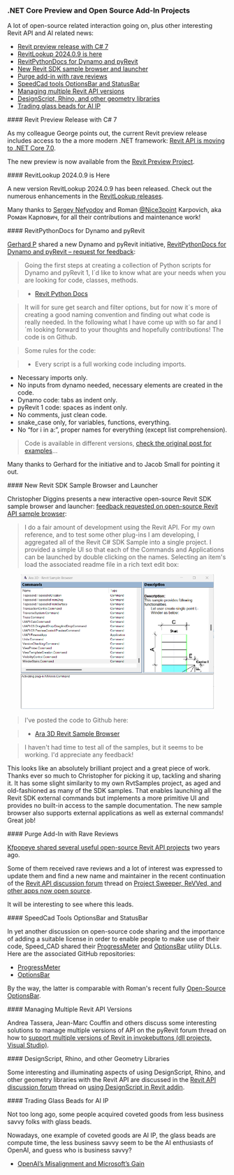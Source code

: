 <head>
<meta http-equiv="Content-Type" content="text/html; charset=utf-8">
<link rel="stylesheet" type="text/css" href="bc.css">
<script src="https://cdn.rawgit.com/google/code-prettify/master/loader/run_prettify.js" type="text/javascript"></script>
</head>

<!---

- https://github.com/jeremytammik/RevitLookup/releases

- https://forum.dynamobim.com/t/revitpythondocs-for-dynamo-and-pyrevit-request-for-feedback/95280?u=jacob.small

- interactive open source Revit SDK sample browser and launcher
  https://forums.autodesk.com/t5/revit-api-forum/feedback-requested-on-open-source-revit-api-sample-browser/m-p/12386403

- purge add-in with rave reviews searching for new maintainer
  https://forums.autodesk.com/t5/revit-api-forum/project-sweeper-revved-and-other-apps-now-open-source/m-p/12386626

- speedcad tools: OptionsBar, StatusBar
  https://forums.autodesk.com/t5/revit-api-forum/optionsbar/m-p/12377344
  https://github.com/SpeedCAD/SCADtools.Revit.UI.ProgressMeter
  https://github.com/SpeedCAD/SCADtools.Revit.UI.OptionsBar
  cf. Roman's Open-Source OptionsBar
  https://thebuildingcoder.typepad.com/blog/2023/09/optionsbar-and-bye-bye-to-da4r-2018.html#2

- Jean-Marc Couffin pointed out some interesting solutions to manage multiple versions of API on the pyRevit forum
  Support multiple versions of Revit in invokebuttons (dll projects, Visual Studio)
  https://discourse.pyrevitlabs.io/t/support-multiple-versions-of-revit-in-invokebuttons-dll-projects-visual-studio/1849/9?u=ali.tehami

- designscript, rhino, and other geometry libraries in revit add-in
  Using DesignScript in Revit addin
  https://forums.autodesk.com/t5/revit-api-forum/using-designscript-in-revit-addin/td-p/8203199

twitter:

Revit preview release with C# 7, RevitLookup, RevitPythonDocs, Revit SDK sample browser, purge add-in, OptionsBar, StatusBar, multiple API versions, DesignScript, Rhino, and other geometry libraries with the @AutodeskAPS @AutodeskRevit #RevitAPI #BIM @DynamoBIM @AutodeskAPS https://autode.sk/dotnetcorepreview

Open-source related discussions, interesting Revit API and AI related news
&ndash; Revit preview release with C&#35; 7
&ndash; RevitLookup 2024.0.9 is here
&ndash; RevitPythonDocs for Dynamo and pyRevit
&ndash; New Revit SDK sample browser and launcher
&ndash; Purge add-in with rave reviews
&ndash; SpeedCad tools OptionsBar and StatusBar
&ndash; Managing multiple Revit API versions
&ndash; DesignScript, Rhino, and other geometry libraries
&ndash; Trading glass beads for AI IP...

linkedin:


#BIM #DynamoBIM #AutodeskAPS #Revit #API #IFC #SDK #Autodesk #AEC #adsk

the [Revit API discussion forum](http://forums.autodesk.com/t5/revit-api-forum/bd-p/160) thread

<center>
<img src="img/" alt="" title="" width="600"/>
<p style="font-size: 80%; font-style:italic"></p>
</center>

-->

### .NET Core Preview and Open Source Add-In Projects

A lot of open-source related interaction going on, plus other interesting Revit API and AI related news:

- [Revit preview release with C&#35; 7](#2)
- [RevitLookup 2024.0.9 is here](#3)
- [RevitPythonDocs for Dynamo and pyRevit](#4)
- [New Revit SDK sample browser and launcher](#5)
- [Purge add-in with rave reviews](#6)
- [SpeedCad tools OptionsBar and StatusBar](#7)
- [Managing multiple Revit API versions](#8)
- [DesignScript, Rhino, and other geometry libraries](#9)
- [Trading glass beads for AI IP](#10)

####<a name="2"></a> Revit Preview Release with C&#35; 7

As my colleague George points out, the current Revit preview release includes access to the a more modern .NET framework:
[Revit API is moving to .NET Core 7.0](https://adndevblog.typepad.com/aec/2023/11/revit-api-is-moving-to-net-core-70.html).

The new preview is now available from
the [Revit Preview Project](https://feedback.autodesk.com/key/LHMJFVHGJK085G2M).

####<a name="3"></a> RevitLookup 2024.0.9 is Here

A new version RevitLookup 2024.0.9 has been released.
Check out the numerous enhancements in
the [RevitLookup releases](https://github.com/jeremytammik/RevitLookup/releases).

Many thanks
to [Sergey Nefyodov](https://github.com/SergeyNefyodov)
and Roman [@Nice3point](https://t.me/nice3point) Karpovich, aka Роман Карпович,
for all their contributions and maintenance work!

####<a name="4"></a> RevitPythonDocs for Dynamo and pyRevit

[Gerhard P](https://forum.dynamobim.com/u/gerhard.p)
shared a new Dynamo and pyRevit initiative,
[RevitPythonDocs for Dynamo and pyRevit &ndash; request for feedback](https://forum.dynamobim.com/t/revitpythondocs-for-dynamo-and-pyrevit-request-for-feedback/95280):

> Going the first steps at creating a collection of Python scripts for Dynamo and pyRevit 1, I´d like to know what are your needs when you are looking for code, classes, methods.

> - [Revit Python Docs](http://www.revitpythondocs.com/)

> It will for sure get search and filter options, but for now it´s more of creating a good naming convention and finding out what code is really needed. In the following what I have come up with so far and I´m looking forward to your thoughts and hopefully contributions! The code is on Github.

> Some rules for the code:

> - Every script is a full working code including imports.
- Necessary imports only.
- No inputs from dynamo needed, necessary elements are created in the code.
- Dynamo code: tabs as indent only.
- pyRevit 1 code: spaces as indent only.
- No comments, just clean code.
- snake_case only, for variables, functions, everything.
- No “for i in a:”, proper names for everything (except list comprehension).

> Code is available in different versions, [check the original post for examples](https://forum.dynamobim.com/t/revitpythondocs-for-dynamo-and-pyrevit-request-for-feedback/95280)...

Many thanks to Gerhard for the initiative and to Jacob Small for pointing it out.

####<a name="5"></a> New Revit SDK Sample Browser and Launcher

Christopher Diggins presents a new interactive open-source Revit SDK sample browser and launcher:
[feedback requested on open-source Revit API sample browser](https://forums.autodesk.com/t5/revit-api-forum/feedback-requested-on-open-source-revit-api-sample-browser/m-p/12386403):

> I do a fair amount of development using the Revit API.
For my own reference, and to test some other plug-ins I am developing, I aggregated all of the Revit C# SDK Sample into a single project.
I provided a simple UI so that each of the Commands and Applications can be launched by double clicking on the names.
Selecting an item's load the associated readme file in a rich text edit box:

<center>
<img src="img/cd_revit_sample_browser.png" alt="Revit SDK sample browser" title="Revit SDK sample browser" width="442"/> <!-- Pixel Height: 613 Pixel Width: 881 -->
</center>

> I've posted the code to Github here:

> - [Ara 3D Revit Sample Browser](https://github.com/ara3d/revit-sample-browser)

> I haven't had time to test all of the samples, but it seems to be working.
I'd appreciate any feedback!

This looks like an absolutely brilliant project and a great piece of work.
Thanks ever so much to Christopher for picking it up, tackling and sharing it.
It has some slight similarity to my own RvtSamples project, as aged and old-fashioned as many of the SDK samples.
That enables launching all the Revit SDK external commands but implements a more primitive UI and provides no built-in access to the sample documentation.
The new sample browser also supports external applications as well as external commands!
Great job!

####<a name="6"></a> Purge Add-In with Rave Reviews

[Kfpopeye shared several useful open-source Revit API projects](https://thebuildingcoder.typepad.com/blog/2021/09/kfpopeye-open-source-avf-and-other-cleanup.html#2) two years ago.

Some of them received rave reviews and a lot of interest was expressed to update them and find a new name and maintainer in the recent continuation of
the [Revit API discussion forum](http://forums.autodesk.com/t5/revit-api-forum/bd-p/160) thread
on [Project Sweeper, ReVVed, and other apps now open source](https://forums.autodesk.com/t5/revit-api-forum/project-sweeper-revved-and-other-apps-now-open-source/m-p/12386626).

It will be interesting to see where this leads.

####<a name="7"></a> SpeedCad Tools OptionsBar and StatusBar

In yet another discussion on open-source code sharing and the importance of adding a suitable license in order to enable people to make use of their code, Speed_CAD shared
their [ProgressMeter](https://forums.autodesk.com/t5/revit-api-forum/progressmeter/td-p/12363674)
and [OptionsBar](https://forums.autodesk.com/t5/revit-api-forum/optionsbar/m-p/12377344) utility DLLs.
Here are the associated GitHub repositories:

- [ProgressMeter](https://github.com/SpeedCAD/SCADtools.Revit.UI.ProgressMeter)
- [OptionsBar](https://github.com/SpeedCAD/SCADtools.Revit.UI.OptionsBar)

By the way, the latter is comparable with Roman's recent
fully [Open-Source OptionsBar](https://thebuildingcoder.typepad.com/blog/2023/09/optionsbar-and-bye-bye-to-da4r-2018.html#2).

####<a name="8"></a> Managing Multiple Revit API Versions

Andrea Tassera, Jean-Marc Couffin and others discuss some interesting solutions to manage multiple versions of API on the pyRevit forum thread on how
to [support multiple versions of Revit in invokebuttons (dll projects, Visual Studio)](https://discourse.pyrevitlabs.io/t/support-multiple-versions-of-revit-in-invokebuttons-dll-projects-visual-studio).

####<a name="9"></a> DesignScript, Rhino, and other Geometry Libraries

Some interesting and illuminating aspects of using DesignScript, Rhino, and other geometry libraries with the Revit API are discussed in
the [Revit API discussion forum](http://forums.autodesk.com/t5/revit-api-forum/bd-p/160) thread
on [using DesignScript in Revit addin](https://forums.autodesk.com/t5/revit-api-forum/using-designscript-in-revit-addin/td-p/8203199).

####<a name="10"></a> Trading Glass Beads for AI IP

Not too long ago, some people acquired coveted goods from less business savvy folks with glass beads.

Nowadays, one example of coveted goods are AI IP, the glass beads are compute time, the less business savvy seem to be the AI enthusiasts of OpenAI, and guess who is business savvy?

- [OpenAI’s Misalignment and Microsoft’s Gain](https://stratechery.com/2023/openais-misalignment-and-microsofts-gain/)

